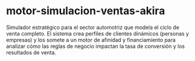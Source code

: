 # motor-simulacion-ventas-akira
Simulador estratégico para el sector automotriz que modela el ciclo de venta completo. El sistema crea perfiles de clientes dinámicos (personas y empresas) y los somete a un motor de afinidad y financiamiento para analizar cómo las reglas de negocio impactan la tasa de conversión y los resultados de venta.
